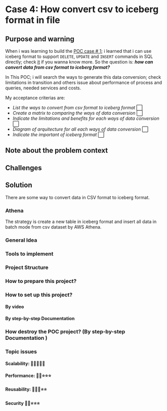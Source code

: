# Case 4: How convert csv to iceberg format in file 

## Purpose and warning

When i was learning to build the [POC case # 1](https://github.com/CarlosChicata/data_world_portfolio/tree/master/Projects/POC/AWS_API_of_serving_layer_from_data_lake); i learned that i can use iceberg format to support `DELETE`, `UPDATE` and `INSERT` commands in SQL directly; check [it](https://docs.aws.amazon.com/athena/latest/ug/querying-iceberg-updating-iceberg-table-data.html) if you wanna know more.
So the question is: __*how can convert data from csv format to iceberg format?*__

In This POC; i will search the ways to generate this data conversion; check limitations in transition and others issue about performance of process and queries, needed services and costs.

My acceptance criterias are:

* _List the ways to convert from csv format to iceberg format_ :white_large_square:
* _Create a matrix to comparing the ways of data conversion_ :white_large_square:
* _Indicate the limitations and benefits for each ways of data conversion_ :white_large_square:
* _Diagram of arquitecture for all each ways of data conversion_ :white_large_square:
* _Indicate the important of iceberg format_ :white_large_square:

## Note about the problem context


## Challenges


## Solution

There are some way to convert data in CSV format to iceberg format.

### Athena

The strategy is create a new table in iceberg format and insert all data in batch mode from csv dataset by AWS Athena. 


### General Idea


### Tools to implement


### Project Structure

### How to prepare this project?


### How to set up this project?

#### By video


#### By step-by-step Documentation 


### How destroy the POC project? (By step-by-step Documentation )

### Topic issues


#### Scalability: :star2::star2::star2::star2::star2:



#### Performance: :star2::star2::star::star::star:

#### Reusability: :star2::star2::star2::star::star:


#### Security :star2::star2::star::star::star:

